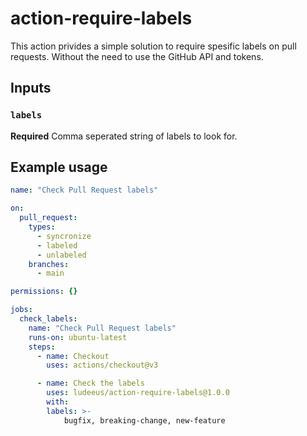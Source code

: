 # action-require-labels

This action privides a simple solution to require spesific labels on pull requests. Without the need to use the GitHub API and tokens.

## Inputs

### `labels`

**Required** Comma seperated string of labels to look for.

## Example usage

```yaml
name: "Check Pull Request labels"

on:
  pull_request:
    types:
      - syncronize
      - labeled
      - unlabeled
    branches:
      - main

permissions: {}

jobs:
  check_labels:
    name: "Check Pull Request labels"
    runs-on: ubuntu-latest
    steps:
      - name: Checkout
        uses: actions/checkout@v3

      - name: Check the labels
        uses: ludeeus/action-require-labels@1.0.0
        with:
        labels: >-
            bugfix, breaking-change, new-feature
```
